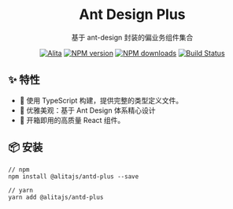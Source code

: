 
<h1 align="center">Ant Design Plus</h1>

<div align="center">
基于 ant-design 封装的偏业务组件集合

[![Alita](https://img.shields.io/badge/alitajs-ant%20design%20plus-blue.svg)](https://github.com/alitajs/ant-design-plus)
[![NPM version](https://img.shields.io/npm/v/@alitajs/antd-plus.svg?style=flat)](https://npmjs.org/package/@alitajs/antd-plus)
[![NPM downloads](http://img.shields.io/npm/dm/@alitajs/antd-plus.svg?style=flat)](https://npmjs.org/package/@alitajs/antd-plus)
[![Build Status](https://travis-ci.com/alitajs/ant-design-plus.svg?branch=master)](https://travis-ci.com/alitajs/ant-design-plus)
</div>

## ✨ 特性

* 🚀 使用 TypeScript 构建，提供完整的类型定义文件。
* 💎 优雅美观：基于 Ant Design 体系精心设计
* 🎉 开箱即用的高质量 React 组件。

## 📦 安装

```
// npm
npm install @alitajs/antd-plus --save

// yarn
yarn add @alitajs/antd-plus
```
